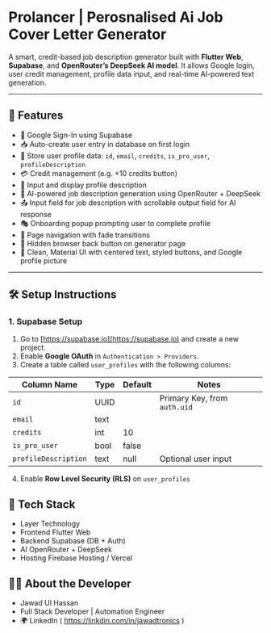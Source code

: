 # Prolancer | Perosnalised Ai Job Cover Letter Generator

A smart, credit-based job description generator built with **Flutter Web**, **Supabase**, and **OpenRouter’s DeepSeek AI model**. It allows Google login, user credit management, profile data input, and real-time AI-powered text generation.

---

## 🚀 Features

- 🔐 Google Sign-In using Supabase
- 📥 Auto-create user entry in database on first login
- 🪪 Store user profile data: `id`, `email`, `credits`, `is_pro_user`, `profileDescription`
- 💳 Credit management (e.g. +10 credits button)
- 🧾 Input and display profile description
- 🤖 AI-powered job description generation using OpenRouter + DeepSeek
- 📤 Input field for job description with scrollable output field for AI response
- 🎭 Onboarding popup prompting user to complete profile
- 🧭 Page navigation with fade transitions
- 🧹 Hidden browser back button on generator page
- 🎨 Clean, Material UI with centered text, styled buttons, and Google profile picture

---

## 🛠️ Setup Instructions

### 1. Supabase Setup

1. Go to [https://supabase.io](https://supabase.io) and create a new project.
2. Enable **Google OAuth** in `Authentication > Providers`.
3. Create a table called `user_profiles` with the following columns:

| Column Name        | Type   | Default | Notes                        |
|--------------------|--------|---------|------------------------------|
| `id`               | UUID   |         | Primary Key, from `auth.uid` |
| `email`            | text   |         |                              |
| `credits`          | int    | 10      |                              |
| `is_pro_user`      | bool   | false   |                              |
| `profileDescription` | text | null    | Optional user input          |

4. Enable **Row Level Security (RLS)** on `user_profiles` 



## 🧠 Tech Stack

- Layer	Technology
- Frontend	Flutter Web
- Backend	Supabase (DB + Auth)
- AI	OpenRouter + DeepSeek
- Hosting	Firebase Hosting / Vercel

## 👨‍💻 About the Developer

- Jawad Ul Hassan
- Full Stack Developer | Automation Engineer
- 🌍 LinkedIn ( https://linkdin.com/in/jawadtronics ) 
